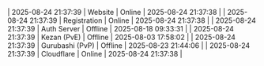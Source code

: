| 2025-08-24 21:37:39 | Website | Online | 2025-08-24 21:37:38 |
| 2025-08-24 21:37:39 | Registration | Online | 2025-08-24 21:37:38 |
| 2025-08-24 21:37:39 | Auth Server | Offline | 2025-08-18 09:33:31 |
| 2025-08-24 21:37:39 | Kezan (PvE) | Offline | 2025-08-03 17:58:02 |
| 2025-08-24 21:37:39 | Gurubashi (PvP) | Offline | 2025-08-23 21:44:06 |
| 2025-08-24 21:37:39 | Cloudflare | Online | 2025-08-24 21:37:38 |
